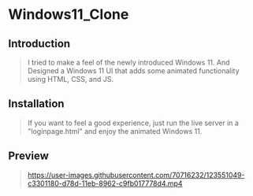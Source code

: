 # Windows11_Clone

## Introduction

> I tried to make a feel of the newly introduced Windows 11.
And Designed a Windows 11 UI that adds some animated functionality using HTML, CSS, and JS.

## Installation

> If you want to feel a good experience, just run the live server in a  "loginpage.html" and enjoy the animated Windows 11.

## Preview

> https://user-images.githubusercontent.com/70716232/123551049-c3301180-d78d-11eb-8962-c9fb017778d4.mp4
